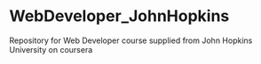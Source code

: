 # WebDeveloper_JohnHopkins
Repository for Web Developer course supplied from John Hopkins University on coursera
